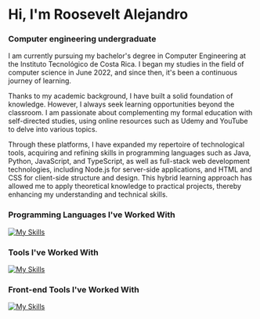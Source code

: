<h1 align="left">Hi, I'm Roosevelt Alejandro</h1>


<h3 align="left">Computer engineering undergraduate</h3>


I am currently pursuing my bachelor's degree in Computer Engineering at the Instituto Tecnológico de Costa Rica. I began my studies in the field of computer science in June 2022, and since then, it's been a continuous journey of learning.

Thanks to my academic background, I have built a solid foundation of knowledge. However, I always seek learning opportunities beyond the classroom. I am passionate about complementing my formal education with self-directed studies, using online resources such as Udemy and YouTube to delve into various topics.

Through these platforms, I have expanded my repertoire of technological tools, acquiring and refining skills in programming languages such as Java, Python, JavaScript, and TypeScript, as well as full-stack web development technologies, including Node.js for server-side applications, and HTML and CSS for client-side structure and design. This hybrid learning approach has allowed me to apply theoretical knowledge to practical projects, thereby enhancing my understanding and technical skills.



<h3 align="left">Programming Languages I've Worked With</h3>

[![My Skills](https://skillicons.dev/icons?i=cpp,py,java,javascript)](https://skillicons.dev)

<h3 align="left">Tools I've Worked With</h3>

[![My Skills](https://skillicons.dev/icons?i=linux,git,ubuntu,windows,idea,pycharm,vscode,nodejs,mysql,latex,figma,notion)](https://skillicons.dev)

<h3 align="left">Front-end Tools I've Worked With</h3>

[![My Skills](https://skillicons.dev/icons?i=html,css,react)](https://skillicons.dev)


